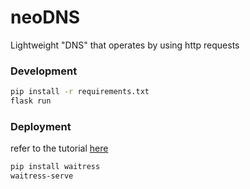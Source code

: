# neoDNS

Lightweight "DNS" that operates by using http requests

### Development

```bash
pip install -r requirements.txt
flask run
```

### Deployment

refer to the tutorial [here](https://flask.palletsprojects.com/en/2.3.x/tutorial/deploy/) 

```bash
pip install waitress
waitress-serve 
```

